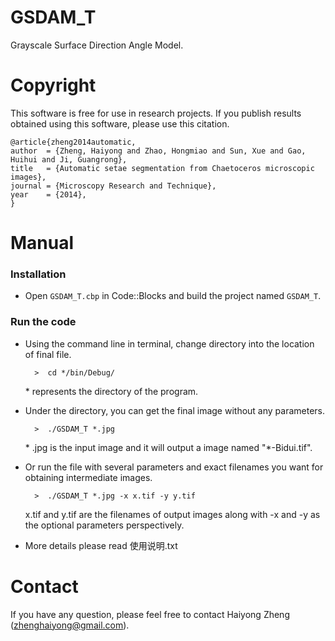 GSDAM_T
=======

Grayscale Surface Direction Angle Model.


Copyright
==========

This software is free for use in research projects. If you publish
results obtained using this software, please use this citation.

    @article{zheng2014automatic,
    author  = {Zheng, Haiyong and Zhao, Hongmiao and Sun, Xue and Gao, Huihui and Ji, Guangrong},
    title   = {Automatic setae segmentation from Chaetoceros microscopic images},
    journal = {Microscopy Research and Technique},
    year    = {2014},
    }


Manual
========


### Installation

* Open `GSDAM_T.cbp` in Code::Blocks and build the project named `GSDAM_T`.

### Run the code
* Using the command line in terminal, change directory into the location of final file.

		>  cd */bin/Debug/

  \*  represents the directory of the program. 
  

* Under the directory,  you can get the final image without any parameters. 

		>  ./GSDAM_T *.jpg 

  \*  .jpg is the input image and it will output a image named "*-Bidui.tif".

* Or run the file with several parameters and exact filenames you want for obtaining intermediate images.

		>  ./GSDAM_T *.jpg -x x.tif -y y.tif

  x.tif and y.tif are the filenames of output images along with -x and -y as the optional parameters perspectively.

* More details please read 使用说明.txt 


Contact
=======

If you have any question, please feel free to contact Haiyong Zheng (zhenghaiyong@gmail.com).
